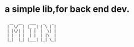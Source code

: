 # a simple lib,for back end dev.

```
  __  __   ___   _   _ 
 |  \/  | |_ _| | \ | |
 | |\/| |  | |  |  \| |
 | |  | |  | |  | |\  |
 |_|  |_| |___| |_| \_|
                    
```

